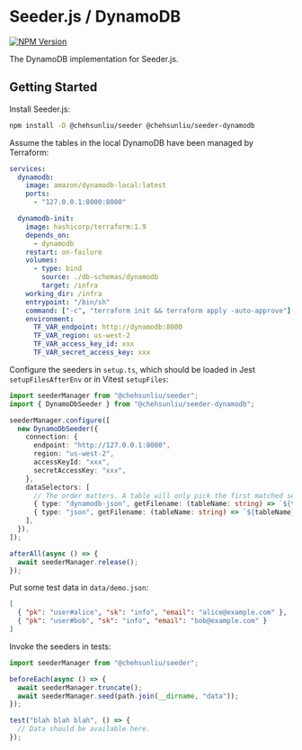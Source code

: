 # Seeder.js / DynamoDB

[![NPM Version](https://img.shields.io/npm/v/%40chehsunliu%2Fseeder-dynamodb?style=flat-square)](https://www.npmjs.com/package/@chehsunliu/seeder-dynamodb)

The DynamoDB implementation for Seeder.js.

## Getting Started

Install Seeder.js:

```sh
npm install -D @chehsunliu/seeder @chehsunliu/seeder-dynamodb
```

Assume the tables in the local DynamoDB have been managed by Terraform:

```yaml
services:
  dynamodb:
    image: amazon/dynamodb-local:latest
    ports:
      - "127.0.0.1:8000:8000"

  dynamodb-init:
    image: hashicorp/terraform:1.9
    depends_on:
      - dynamodb
    restart: on-failure
    volumes:
      - type: bind
        source: ./db-schemas/dynamodb
        target: /infra
    working_dir: /infra
    entrypoint: "/bin/sh"
    command: ["-c", "terraform init && terraform apply -auto-approve"]
    environment:
      TF_VAR_endpoint: http://dynamodb:8000
      TF_VAR_region: us-west-2
      TF_VAR_access_key_id: xxx
      TF_VAR_secret_access_key: xxx
```

Configure the seeders in `setup.ts`, which should be loaded in Jest `setupFilesAfterEnv` or in Vitest `setupFiles`:

```ts
import seederManager from "@chehsunliu/seeder";
import { DynamoDbSeeder } from "@chehsunliu/seeder-dynamodb";

seederManager.configure([
  new DynamoDbSeeder({
    connection: {
      endpoint: "http://127.0.0.1:8000",
      region: "us-west-2",
      accessKeyId: "xxx",
      secretAccessKey: "xxx",
    },
    dataSelectors: [
      // The order matters. A table will only pick the first matched selector.
      { type: "dynamodb-json", getFilename: (tableName: string) => `${tableName}.ddb.json` },
      { type: "json", getFilename: (tableName: string) => `${tableName}.json` },
    ],
  }),
]);

afterAll(async () => {
  await seederManager.release();
});
```

Put some test data in `data/demo.json`:

```json
[
  { "pk": "user#alice", "sk": "info", "email": "alice@example.com" },
  { "pk": "user#bob", "sk": "info", "email": "bob@example.com" }
]
```

Invoke the seeders in tests:

```ts
import seederManager from "@chehsunliu/seeder";

beforeEach(async () => {
  await seederManager.truncate();
  await seederManager.seed(path.join(__dirname, "data"));
});

test("blah blah blah", () => {
  // Data should be available here.
});
```
